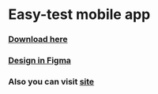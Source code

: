 # Easy-test mobile app

### [Download here](https://drive.google.com/file/d/18e9iV114o2QR6iOguJUcNNyp5qF-uAl4/view?usp=sharing)

### [Design in Figma](https://www.figma.com/file/5SvvdrrwPVZ1g2GyaAuBxe/EasyTest-App?node-id=0%3A1)

### Also you can visit [site](http://easy-test.site/)

